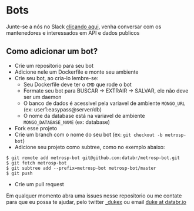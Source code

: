 # Bots

Junte-se a nós no Slack [clicando aqui](http://databr.herokuapp.com/), venha conversar com os mantenedores e interessados em API e dados publicos 

## Como adicionar um bot?

* Crie um repositorio para seu bot
* Adicione nele um Dockerfile e monte seu ambiente
* Crie seu bot, ao cria-lo lembre-se:
  * Seu Dockerfile deve ter o `CMD` que rode o bot
  * Formate seu bot para BUSCAR -> EXTRAIR -> SALVAR, ele não deve ser um daemon
  * O banco de dados é acessivel pela variavel de ambiente `MONGO_URL` (ex: user1:easypass@server/db)
  * O nome da database está na variavel de ambiente `MONGO_DATABASE_NAME` (ex: database)
* Fork esse projeto
* Crie um branch com o nome do seu bot (ex: `git checkout -b metrosp-bot`)
* Adicione seu projeto como subtree, como no exemplo abaixo:
```
$ git remote add metrosp-bot git@github.com:databr/metrosp-bot.git
$ git fetch metrosp-bot
$ git subtree add --prefix=metrosp-bot metrosp-bot/master
$ git push
```
* Crie um pull request

Em qualquer momento abra uma issues nesse repositorio ou me contate para que eu possa te ajudar, pelo twitter [_dukex](https://twitter.com/_dukex) ou email [duke at databr.io](mailto:duke@databr.io)
